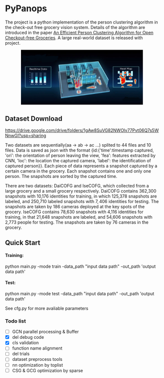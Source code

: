 # PyPanops
The project is a python implementation of the person clustering algorithm in the check-out free grocery vision system. Details of the algorithm are introduced in the paper [An Efficient Person Clustering Algorithm for Open Checkout-free Groceries](https://arxiv.org/abs/2208.02973). A large real-world dataset is released with project.

<p align="center"><img src="https://github.com/WuJunde/checkoutfree/blob/master/check.png" alt="text" width="400"/></p>


## Dataset Download

https://drive.google.com/drive/folders/1gAw8SuVG82NWOlv77Pvt06Q7s5WNnwGI?usp=sharing

Two datasets are sequentially(aa -> ab -> ac ...) splited to 44 files and 10 files. Data is saved as json with the format {id:{'time':timestamp captured, 'ori': the orientation of person leaving the view, 'fea': features extracted by CNN, 'loc': the location the captured camera, 'label': the identification of captured person}}. Each piece of data represents a snapshot captured by a certain camera in the grocery. Each snapshot contains one and only one person. The snapshots are sorted by the captured time.

There are two datasets: DaiCOFG and IseCOFG, which collected from a large grocery and a small grocery respectively. DaiCOFG contains 362,300 snapshots with 10,176 identities for training, in which 125,378 snapshots are labeled, and 250,710 labeled snapshots with $7,406$ identities for testing. The snapshots are taken by 186 cameras deployed at the key spots of the grocery. IseCOFG contains 78,630 snapshots with 4,116 identities for training, in that 21,648 snapshots are labeled, and 54,606 snapshots with 2,773 people for testing. The snapshots are taken by 76 cameras in the grocery. 

## Quick Start

#### Training:

python main.py -mode train -data_path "input data path" -out_path 'output data path'

#### Test:

python main.py -mode test -data_path "input data path" -out_path 'output data path'

See cfg.py for more avaliable parameters

### Todo list

- [ ] GCN parallel processing & Buffer
- [x] del debug code
- [x] cls validation
- [ ] function name alignment
- [ ] del trials
- [ ] dataset preprocess tools
- [ ] nn optimization by toplist
- [ ] CSG & GCG optimization by sparse
